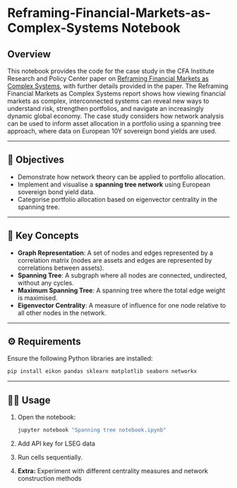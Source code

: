 # Reframing-Financial-Markets-as-Complex-Systems Notebook 

## Overview

This notebook provides the code for the case study in the CFA Institute
Research and Policy Center paper on [Reframing Financial Markets as Complex Systems](https://rpc.cfainstitute.org/research/reports/2025/reframing-financial-markets-as-complex-systems), with further details provided in the paper. The Reframing Financial Markets as Complex Systems 
report shows how viewing financial markets as complex, interconnected systems can reveal new ways to 
understand risk, strengthen portfolios, and navigate an increasingly dynamic global economy. 
The case study considers how network analysis can be used to inform asset allocation in a portfolio 
using a spanning tree approach, where data on European 10Y sovereign bond yields are used.  

------------------------------------------------------------------------

## 🧩 Objectives

-   Demonstrate how network theory can be applied to portfolio allocation. 
-   Implement and visualise a **spanning tree network** using European sovereign bond yield data. 
-   Categorise portfolio allocation based on eigenvector centrality in the spanning tree.

------------------------------------------------------------------------

## 🧠 Key Concepts

-   **Graph Representation**: A set of nodes and edges represented by a correlation matrix (nodes are assets
  and edges are represented by correlations between assets).
-   **Spanning Tree**: A subgraph where all nodes are connected, undirected, without any cycles.
-   **Maximum Spanning Tree**: A spanning tree where the total edge weight is maximised.
-   **Eigenvector Centrality**: A measure of influence for one node relative to all other nodes in the network.
  
------------------------------------------------------------------------

## ⚙️ Requirements

Ensure the following Python libraries are installed:

``` bash
pip install eikon pandas sklearn matplotlib seaborn networkx
```

------------------------------------------------------------------------

## 🧑‍💻 Usage

1.  Open the notebook:

    ``` bash
    jupyter notebook "Spanning tree notebook.ipynb"
    ```

2.  Add API key for LSEG data
  
3.  Run cells sequentially.

4.  **Extra:** Experiment with different centrality measures and network construction methods

